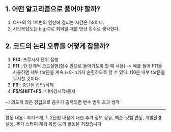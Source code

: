 ## 1. 어떤 알고리즘으로 풀어야 할까?
1) C++의 약 1억번의 연산에 걸리는 시간은 1초이다.<br>
2) 시간복잡도는 big-O로 최악일 때를 연산 횟수로 생각한다.

## 2. 코드의 논리 오류를 어떻게 잡을까?
1) **F10**: 프로시저 단위 실행<br>
2)   **F11** : 한 단계씩 코드실행(함수 안으로 들어가도록 할 때 사용) 
-> 예를 들어 F11을 사용하면 내부 for문을 계속 i=0~n까지 순환하도록 할 수 있다. f10은 내부 for문을 무시할 것이다.<br>
3)  **F9** : 중단점 삽입/삭제<br>
4)  **F5/SHIFT+F5** : 디버깅시작/중지<br>

+) 의도치 않은 정답으로 음수가 출력되면 변수 범위 초과 생각

---

활동 내용 : 자기소개, 1, 2단원 내용에 대한 추가 정보 공유, 백준-깃헙 연동, 개발환경 설정, 추가 스터디 계획 확립 등의 활동을 거쳤습니다
